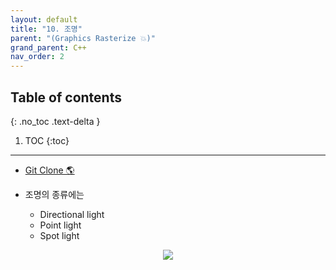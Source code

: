 ```yaml
---
layout: default
title: "10. 조명"
parent: "(Graphics Rasterize 💥)"
grand_parent: C++
nav_order: 2
---
```


## Table of contents
{: .no_toc .text-delta }

1. TOC
{:toc}

---

* [Git Clone 🌎](https://github.com/EasyCoding-7/Directx11_Rasterization/tree/9/9_blinn_phong)


* 조명의 종류에는
    * Directional light
    * Point light
    * Spot light

<p align="center">
  <img src="https://taehyungs-programming-blog.github.io/blog/assets/images/cpp/d11/d11-10-1.png"/>
</p>



